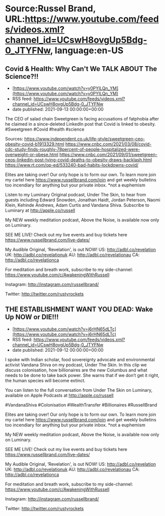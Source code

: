 # Source:Russel Brand, URL:https://www.youtube.com/feeds/videos.xml?channel_id=UCswH8ovgUp5Bdg-0_JTYFNw, language:en-US

## Covid & Health: Why Can't We TALK ABOUT The Science?!!
 - [https://www.youtube.com/watch?v=y0PYlLQn_YM](https://www.youtube.com/watch?v=y0PYlLQn_YM)
 - RSS feed: https://www.youtube.com/feeds/videos.xml?channel_id=UCswH8ovgUp5Bdg-0_JTYFNw
 - date published: 2021-09-13 00:00:00+00:00

The CEO of salad chain Sweetgreen is facing accusations of fatphobia after he claimed in a since-deleted LinkedIn post that Covid is linked to obesity. 
#Sweetgreen #Covid #health #science

Sources: 
https://www.independent.co.uk/life-style/sweetgreen-ceo-obesity-covid-b1913329.html
https://www.cnbc.com/2021/03/08/covid-cdc-study-finds-roughly-78percent-of-people-hospitalized-were-overweight-or-obese.html
https://www.cnbc.com/2021/09/01/sweetgreen-ceos-linkedin-post-tying-covid-deaths-to-obesity-draws-backlash.html
https://www.rt.com/op-ed/533240-bad-habits-lockdowns-covid/

Elites are taking over! Our only hope is to form our own. To learn more join my cartel here https://www.russellbrand.com/join and get weekly bulletins too incendiary for anything but your private inbox.
*not a euphemism

Listen to my Luminary Original podcast, Under The Skin, to hear from guests including Edward Snowden, Jonathan Haidt, Jordan Peterson, Naomi Klein, Kehinde Andrews, Adam Curtis and Vandana Shiva.
Subscribe to Luminary at http://apple.co/russell 

My NEW weekly meditation podcast, Above the Noise, is available now only on Luminary.

SEE ME LIVE! Check out my live events and buy tickets here https://www.russellbrand.com/live-dates/ 

My Audible Original, ‘Revelation', is out NOW!
US: http://adbl.co/revelation
UK: http://adbl.co/revelationuk
AU: http://adbl.co/revelationau
CA: http://adbl.co/revelationca

For meditation and breath work, subscribe to my side-channel: 
https://www.youtube.com/c/AwakeningWithRussell

Instagram: 
http://instagram.com/russellbrand/

Twitter: 
http://twitter.com/rustyrockets

## THE ESTABLISHMENT WANT YOU DEAD: Wake Up NOW or DIE!!!
 - [https://www.youtube.com/watch?v=j6rHN65dLTc](https://www.youtube.com/watch?v=j6rHN65dLTc)
 - RSS feed: https://www.youtube.com/feeds/videos.xml?channel_id=UCswH8ovgUp5Bdg-0_JTYFNw
 - date published: 2021-09-12 00:00:00+00:00

I spoke with Indian scholar, food sovereignty advocate and environmental activist Vandana Shiva on my podcast, Under The Skin. In this clip we discuss colonisation, how billionaires are the new Columbus and what needs to be done to take back power. She warns that if we don’t get it right, the human species will become extinct.  

You can listen to the full conversation from Under The Skin on Luminary, available on Apple Podcasts at http://apple.co/russell

#VandanaShiva #Colonisation #WealthTransfer #Billionaires #RussellBrand

Elites are taking over! Our only hope is to form our own. To learn more join my cartel here https://www.russellbrand.com/join and get weekly bulletins too incendiary for anything but your private inbox.
*not a euphemism

My NEW weekly meditation podcast, Above the Noise, is available now only on Luminary.

SEE ME LIVE! Check out my live events and buy tickets here https://www.russellbrand.com/live-dates/ 

My Audible Original, ‘Revelation', is out NOW!
US: http://adbl.co/revelation
UK: http://adbl.co/revelationuk
AU: http://adbl.co/revelationau
CA: http://adbl.co/revelationca

For meditation and breath work, subscribe to my side-channel: 
https://www.youtube.com/c/AwakeningWithRussell

Instagram: 
http://instagram.com/russellbrand/

Twitter: 
http://twitter.com/rustyrockets

